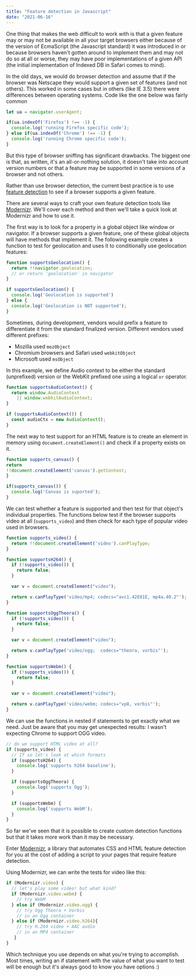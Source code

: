 ```yaml
---
title: "Feature detection in Javascript"
date: "2021-06-16"
---
```


One thing that makes the web difficult to work with is that a given feature may or may not be available in all your target browsers either because of the version of EcmaScript (the Javascript standard) it was introduced in or because browsers haven't gotten around to implement them and may not do so at all or worse, they may have poor implementations of a given API (the initial implementation of Indexed DB in Safari comes to mind).

In the old days, we would do browser detection and assume that if the browser was Netscape they would support a given set of features (and not others). This worked in some cases but in others (like IE 3.5) there were differences between operating systems. Code like the one below was fairly common

```js
let ua = navigator.userAgent;

if(ua.indexOf('Firefox') !== -1) {
  console.log('running Firefox specific code');
} else if(ua.indexOf('Chrome') !== -1) {
  console.log('running Chrome specific code');
}
```

But this type of browser sniffing has significant drawbacks. The biggest one is that, as written, it's an all-or-nothing solution, it doesn't take into account version numbers or that a feature may be supported in some versions of a browser and not others.

Rather than use browser detection, the current best practice is to use [feature detection](https://developer.mozilla.org/en-US/docs/Learn/Tools_and_testing/Cross_browser_testing/Feature_detection) to see if a browser supports a given feature.

There are several ways to craft your own feature detection tools like [Modernizr](https://github.com/modernizr/modernizr). We'll cover each method and then we'll take a quick look at Modernizr and how to use it.

The first way is to look for a property in a global object like window or navigator. If a browser supports a given feature, one of these global objects will have methods that implement it. The following example creates a function to test for geolocation and uses it to conditionally use geolocation features:

```js
function supportsGeolocation() {
  return !!navigator.geolocation;
  // or return 'geolocation' in navigator
}

if supportsGeolocation() {
  console.log('Geolocation is supported')
} else {
  console.log('Geolocation is NOT supported');
}
```

Sometimes, during development, vendors would prefix a feature to differentiate it from the standard finalized version. Different vendors used different prefixes:

* Mozilla used `mozObject`
* Chromium browsers and Safari used `webkitObject`
* Microsoft used `msObject`

In this example, we define Audio context to be either the standard (unprefixed) version or the WebKit prefixed one using a logical `or` operator.

```js
function supportsAudioContext() {
  return window.AudioContext
    || window.webkitAudioContext;
}

if (supportsAudioContext()) {
  const audioCtx = new AudioContext();
}

```

The next way to test support for an HTML feature is to create an element in memory using `document.createElement()` and check if a property exists on it.

```js
function supports_canvas() {
return
!!document.createElement('canvas').getContext;
}

if(supports_canvas()) {
  console.log('Canvas is suported');
}
```

We can test whether a feature is supported and then test for that object's individual properties. The functions below test if the browser supports video at all (`supports_video`) and then check for each type of popular video used in browsers.

```js
function supports_video() {
  return !!document.createElement('video').canPlayType;
}

function supportsH264() {
  if (!supports_video()) {
    return false;
  }

  var v = document.createElement("video");

  return v.canPlayType('video/mp4; codecs="avc1.42E01E, mp4a.40.2"');
}

function supportsOggTheora() {
  if (!supports_video()) {
    return false;
  }

  var v = document.createElement("video");

  return v.canPlayType('video/ogg;  codecs="theora, vorbis"');
}

function supportsWebm() {
  if (!supports_video()) {
    return false;
  }

  var v = document.createElement("video");

  return v.canPlayType('video/webm; codecs="vp8, vorbis"');
}
```

We can use the functions in nested if statements to get exactly what we need. Just be aware that you may get unexpected results: I wasn't expecting Chrome to support OGG video.

```js
// do we support HTML video at all?
if (supports_video) {
  // If so let's look at which formats
  if (supportsH264) {
    console.log('supports h264 baseline');
  }

  if (supportsOggTheora) {
    console.log('supports Ogg');
  }

  if (supportsWebm) {
    console.log('supports WebM');
  }
}
```

So far we've seen that it is possible to create custom detection functions but that it takes more work than it may be necessary.

Enter [Modernizr](https://github.com/Modernizr/Modernizr), a library that automates CSS and HTML feature detection for you at the cost of adding a script to your pages that require feature detection.

Using Modernizr, we can write the tests for video like this:

```js
if (Modernizr.video) {
  // let's play some video! but what kind?
  if (Modernizr.video.webm) {
    // try WebM
  } else if (Modernizr.video.ogg) {
    // try Ogg Theora + Vorbis
    // in an Ogg container
  } else if (Modernizr.video.h264){
    // try H.264 video + AAC audio
    // in an MP4 container
   }
}
```

Which technique you use depends on what you're trying to accomplish. Most times, writing an if statement with the value of what you want to test will be enough but it's always good to know you have options :)
